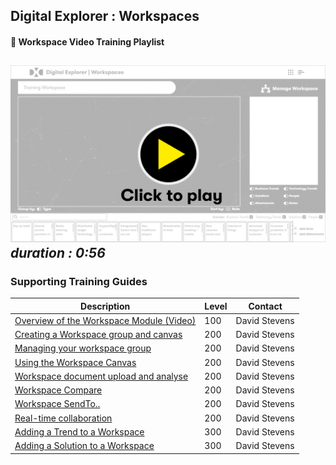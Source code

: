 ## Digital Explorer : Workspaces

#### :movie_camera: Workspace Video Training Playlist

[![video](images/videoThumbnail.png)](https://dxc.mediaplatform.com/#!/video/1836/Overview+of+the+Digital+Explorer+Workspace+Module)
_duration : 0:56_
---

### Supporting Training Guides


|Description|Level|Contact|
|---|---|---|
| [Overview of the Workspace Module (Video)](https://dxc.mediaplatform.com/#!/video/1836/Overview+of+the+Digital+Explorer+Workspace+Module) |100|David Stevens|
| [Creating a Workspace group and canvas](WorkspaceSetup.md) |200|David Stevens|
| [Managing your workspace group](WorkspaceSetupGroups.md) |200|David Stevens|
| [Using the Workspace Canvas](WorkspaceCanvas.md)|200|David Stevens|
| [Workspace document upload and analyse](workspaceDocuments.md)|200|David Stevens|
| [Workspace Compare](WorkspaceCompare.md)|200|David Stevens
| [Workspace SendTo..](WorkspaceSendTo.md)|200|David Stevens
| [Real-time collaboration](Real-timeCollaboration.md)|200|David Stevens|
| [Adding a Trend to a Workspace](AddingaTrendtoaWorkspace.md) |300|David Stevens|
| [Adding a Solution to a Workspace](AddingaSolutiontoaWorkspace.md) |300|David Stevens|

